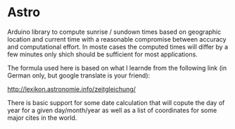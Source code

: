 Astro
=====

Arduino library to compute sunrise / sundown times based on geographic location and current time
with a reasonable compromise between accuracy and computational effort. In moste cases the computed
times will differ by a few minutes only shich should be sufficient for most applications.

The formula used here is based on what I learnde from the following link (in German only, 
but google translate is your friend):

http://lexikon.astronomie.info/zeitgleichung/ 

There is basic support for some date calculation that will copute the day of year for a given 
day/month/year as well as a list of coordinates for some major cites in the world.

